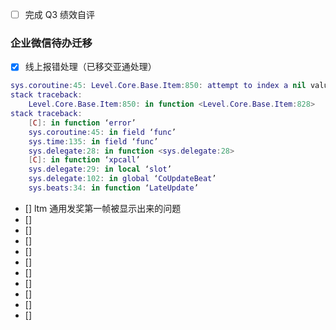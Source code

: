 - [ ] 完成 Q3 绩效自评

### 企业微信待办迁移
- [x] 线上报错处理（已移交亚通处理）
```lua
sys.coroutine:45: Level.Core.Base.Item:850: attempt to index a nil value (field ‘panel’)
stack traceback:
	Level.Core.Base.Item:850: in function <Level.Core.Base.Item:828>
stack traceback:
	[C]: in function ‘error’
	sys.coroutine:45: in field ‘func’
	sys.time:135: in field ‘func’
	sys.delegate:28: in function <sys.delegate:28>
	[C]: in function ‘xpcall’
	sys.delegate:29: in local ‘slot’
	sys.delegate:102: in global ‘CoUpdateBeat’
	sys.beats:34: in function ‘LateUpdate’
```
- [] ltm 通用发奖第一帧被显示出来的问题
- []
- []
- []
- []
- []
- []
- []
- []
- []
- []


